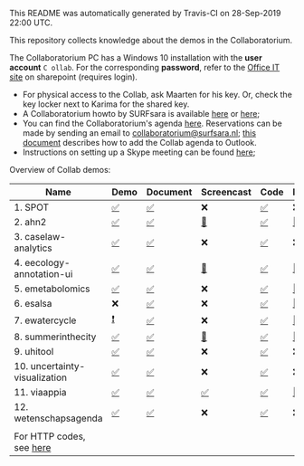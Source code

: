 This README was automatically generated by Travis-CI on 28-Sep-2019 22:00 UTC.

This repository collects knowledge about the demos in the Collaboratorium.

The Collaboratorium PC has a Windows 10 installation with the **user account** ``C ollab``. For the corresponding **password**, refer to the [Office IT site](https://nlesc.sharepoint.com/it/SitePages/Collab.aspx) on sharepoint (requires login).

- For physical access to the Collab, ask Maarten for his key. Or, check the key locker next to Karima for the shared key.
- A Collaboratorium howto by SURFsara is available [here](https://www.surf.nl/binaries/content/assets/surf/en/2015/collab_manual.pdf) or [here](/doc/collab_manual.pdf);
- You can find the Collaboratorium's agenda [here](https://userinfo.surfsara.nl/systems/collaboratorium/agenda). Reservations can be made by sending an email to [collaboratorium@surfsara.nl](mailto:collaboratorium@surfsara.nl); [this document](/doc/add-collab-calendar-to-outlook.md) describes how to add the Collab agenda to Outlook.
- Instructions on setting up a Skype meeting can be found [here](/doc/setting-up-a-skype-meeting.md);

Overview of Collab demos:

| Name | Demo | Document | Screencast | Code | Presentation
| --- | --- | --- | --- | --- | --- |
| 1. SPOT | [:white_check_mark:](http://nlesc.github.io/spot) | [:white_check_mark:](https://github.com/NLeSC/collab-demos/blob/master/demos/spot/README.md) | :x: | [:white_check_mark:](https://github.com/NLeSC/SPOT) | :x: |
| 2. ahn2 | [:white_check_mark:](http://ahn2.pointclouds.nl/) | [:white_check_mark:](https://github.com/NLeSC/collab-demos/blob/master/demos/ahn2/README.md) | [:no_entry_sign:](https://vimeo.com/154200270) | [:white_check_mark:](https://github.com/NLeSC/ahn-pointcloud-viewer) | [:no_entry_sign:](https://nlesc.sharepoint.com/Shared%20Documents/Forms/AllItems.aspx?RootFolder=%2FShared%20Documents%2FNLeSC%20Project%20Presentations%2FClosed%2FMassive%20point%20cloud%20for%20eSciences&FolderCTID=0x0120004EB0DBA245A10041AA401E78745EB1B1&View={2CC9F224-02CB-49B5-9DBB-C97AE29C8572}) |
| 3. caselaw-analytics | [:white_check_mark:](https://nlesc.github.io/case-law-app/) | [:white_check_mark:](https://github.com/NLeSC/collab-demos/blob/master/demos/caselaw/README.md) | :x: | [:white_check_mark:](https://github.com/NLeSC/case-law-app) | :x: |
| 4. eecology-annotation-ui | [:white_check_mark:](http://nlesc.github.io/eEcology-Annotation-UI/demo/demo.html) | [:white_check_mark:](https://github.com/NLeSC/collab-demos/blob/master/demos/eecology-annotation-ui/README.md) | [:no_entry_sign:](https://vimeo.com/158029473) | [:white_check_mark:](https://github.com/NLeSC/eEcology-Annotation-UI) | [:no_entry_sign:](https://nlesc.sharepoint.com/Shared%20Documents/Forms/AllItems.aspx?RootFolder=%2FShared%20Documents%2FNLeSC%20Project%20Presentations%2FCurrent%2FeEcology&FolderCTID=0x0120004EB0DBA245A10041AA401E78745EB1B1&View={2CC9F224-02CB-49B5-9DBB-C97AE29C8572}) |
| 5. emetabolomics | [:white_check_mark:](http://www.emetabolomics.org/green_tea_hmdb.html) | [:white_check_mark:](https://github.com/NLeSC/collab-demos/blob/master/demos/emetabolomics/README.md) | :x: | [:white_check_mark:](https://github.com/NLeSC/MAGMa) | [:no_entry_sign:](https://nlesc.sharepoint.com/Shared%20Documents/Forms/AllItems.aspx?RootFolder=%2FShared%20Documents%2FNLeSC%20Project%20Presentations%2FCurrent%2FeMetabolomics&FolderCTID=0x0120004EB0DBA245A10041AA401E78745EB1B1&View={2CC9F224-02CB-49B5-9DBB-C97AE29C8572}) |
| 6. esalsa | :x: | [:white_check_mark:](https://github.com/NLeSC/collab-demos/blob/master/demos/esalsa/README.md) | :x: | [:white_check_mark:](https://github.com/NLeSC/?utf8=%E2%9C%93&query=esalsa) | [:no_entry_sign:](https://nlesc.sharepoint.com/Shared%20Documents/Forms/AllItems.aspx?RootFolder=%2FShared%20Documents%2FNLeSC%20Project%20Presentations%2FCurrent%2FeSalsa&FolderCTID=0x0120004EB0DBA245A10041AA401E78745EB1B1&View={2CC9F224-02CB-49B5-9DBB-C97AE29C8572}) |
| 7. ewatercycle | [:heavy_exclamation_mark:](http://forecast.ewatercycle.org/) | [:white_check_mark:](https://github.com/NLeSC/collab-demos/blob/master/demos/ewatercycle/README.md) | :x: | [:white_check_mark:](https://github.com/NLeSC/?utf8=%E2%9C%93&query=ewatercycle) | [:no_entry_sign:](https://nlesc.sharepoint.com/Shared%20Documents/Forms/AllItems.aspx?RootFolder=%2FShared%20Documents%2FNLeSC%20Project%20Presentations%2FCurrent%2FeWaterCycle&FolderCTID=0x0120004EB0DBA245A10041AA401E78745EB1B1&View={2CC9F224-02CB-49B5-9DBB-C97AE29C8572}) |
| 8. summerinthecity | [:white_check_mark:](http://summerinthecity.github.io/heatwavemap/) | [:white_check_mark:](https://github.com/NLeSC/collab-demos/blob/master/demos/summerinthecity/README.md) | [:no_entry_sign:](https://vimeo.com/154200273) | [:white_check_mark:](https://github.com/summerinthecity) | [:no_entry_sign:](https://nlesc.sharepoint.com/Shared%20Documents/Forms/AllItems.aspx?RootFolder=%2FShared%20Documents%2FNLeSC%20Project%20Presentations%2FCurrent%2FSummerInTheCity&FolderCTID=0x0120004EB0DBA245A10041AA401E78745EB1B1&View={2CC9F224-02CB-49B5-9DBB-C97AE29C8572}) |
| 9. uhitool | [:white_check_mark:](http://summerinthecity.github.io/uhitool) | [:white_check_mark:](https://github.com/NLeSC/collab-demos/blob/master/demos/uhitool/README.md) | :x: | [:white_check_mark:](https://github.com/summerinthecity/uhitool) | :x: |
| 10. uncertainty-visualization | [:white_check_mark:](https://nlesc.github.io/UncertaintyVisualization) | [:white_check_mark:](https://github.com/NLeSC/collab-demos/blob/master/demos/uncertainty-visualization/README.md) | :x: | [:white_check_mark:](https://github.com/NLeSC/UncertaintyVisualization) | :x: |
| 11. viaappia | [:white_check_mark:](http://viaappia.esciencecenter.nl) | [:white_check_mark:](https://github.com/NLeSC/collab-demos/blob/master/demos/viaappia/README.md) | [:white_check_mark:](https://youtu.be/I3DLXSrRiyk) | [:white_check_mark:](https://github.com/NLeSC/collab-demos/tree/master/demos/viaappia/repositories.md) | [:no_entry_sign:](https://nlesc.sharepoint.com/Shared%20Documents/Forms/AllItems.aspx?RootFolder=%2FShared%20Documents%2FNLeSC%20Project%20Presentations%2FClosed%2FMapping%20the%20Via%20Appia%20in%203D%20-%20Patty&FolderCTID=0x0120004EB0DBA245A10041AA401E78745EB1B1&View={2CC9F224-02CB-49B5-9DBB-C97AE29C8572}) |
| 12. wetenschapsagenda | [:white_check_mark:](http://wetenschapsagenda.esciencecenter.nl) | [:white_check_mark:](https://github.com/NLeSC/collab-demos/blob/master/demos/wetenschapsagenda/README.md) | :x: | [:white_check_mark:](https://github.com/NLeSC/wetenschapsagenda) | :x: |
|  |  |  |  |  |  |
| For HTTP codes, see [here](https://www.w3.org/Protocols/rfc2616/rfc2616-sec10.html) |  |  |  |  |  |
